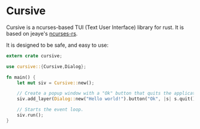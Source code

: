 Cursive
=======

Cursive is a ncurses-based TUI (Text User Interface) library for rust. It is based on jeaye's [ncurses-rs](https://github.com/jeaye/ncurses-rs).

It is designed to be safe, and easy to use:

```rust
extern crate cursive;

use cursive::{Cursive,Dialog};

fn main() {
	let mut siv = Cursive::new();

	// Create a popup window with a "Ok" button that quits the application
	siv.add_layer(Dialog::new("Hello world!").button("Ok", |s| s.quit()));

	// Starts the event loop.
	siv.run();
}
```

